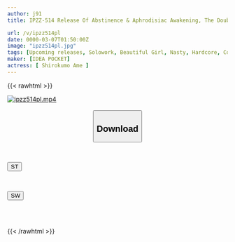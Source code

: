 ```yaml
---
author: j91
title: IPZZ-514 Release Of Abstinence & Aphrodisiac Awakening, The Double Effect Of Super-kimesek, Hakuuname

url: /v/ipzz514pl
date: 0000-03-07T01:50:00Z
image: "ipzz514pl.jpg"
tags: [Upcoming releases, Solowork, Beautiful Girl, Nasty, Hardcore, Cowgirl, Squirting, Acme · Orgasm	]
maker: [IDEA POCKET]
actress: [ Shirokumo Ame ]
---
```



{{< rawhtml >}}

<div class="video" data-videoid="pending_link.html">
    <a href="javascript:;">
        <img src="/v/ipzz514pl/ipzz514pl.jpg" width="WIDTH" height="HEIGHT" alt="ipzz514pl.mp4" loading="lazy">
    </a>
</div>

<script type="text/javascript" src="https://j91.asia/asset/on-demand-pend.js"></script>

<br>
  <link rel="stylesheet" href="https://j91.asia/asset/bs5.css">
  
  <center>
  <button class="btn btn-primary" type="button" data-bs-toggle="collapse" data-bs-target=".multi-collapse" aria-expanded="false" aria-controls="multiCollapseExample1 multiCollapseExample2"><h2>Download</h2></button></center>
</p>
<div class="row">
  <div class="col">
    <div class="collapse multi-collapse" id="multiCollapseExample1">
      <div class="card card-body">
	      	      <br>
<div class="buttons">  
<p><a href="https://j91.asia/pending_link.html" target="_blank"><button class="btn-hover color-3"><i class="fa fa-download"></i> ST</button></a></p></div>
    </div>
  </div>
</div>
  <div class="col">
    <div class="collapse multi-collapse" id="multiCollapseExample2">
      <div class="card card-body">
	      <br>
<div class="buttons">
<p><a href="https://j91.asia/pending_link.html" target="_blank"><button class="btn-hover color-2"><i class="fa fa-download"></i> SW</button></a></p></div>
<br><br>
      </div>
    </div>
  </div>
</div>

{{< /rawhtml >}}